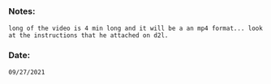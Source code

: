 # 

### Notes:
    long of the video is 4 min long and it will be a an mp4 format... look at the instructions that he attached on d2l.

### Date:
    09/27/2021